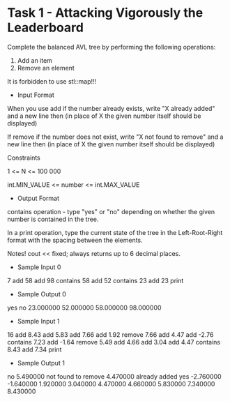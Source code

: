 # Task 1 - Attacking Vigorously the Leaderboard

Complete the balanced AVL tree by performing the following operations:
1. Add an item
2. Remove an element

It is forbidden to use stl::map!!!

- Input Format

When you use add if the number already exists, write "X already added" and a new line then (in place of X the given number itself should be displayed)

If remove if the number does not exist, write "X not found to remove" and a new line then (in place of X the given number itself should be displayed)

Constraints

1 <= N <= 100 000

int.MIN_VALUE <= number <= int.MAX_VALUE

- Output Format

contains operation - type "yes" or "no" depending on whether the given number is contained in the tree.

In a print operation, type the current state of the tree in the Left-Root-Right format with the spacing between the elements.

Notes! cout << fixed; always returns up to 6 decimal places.


- Sample Input 0

7
add 58
add 98
contains 58
add 52
contains 23
add 23
print

- Sample Output 0

yes
no
23.000000 52.000000 58.000000 98.000000 

- Sample Input 1

16
add 8.43
add 5.83
add 7.66
add 1.92
remove 7.66
add 4.47
add -2.76
contains 7.23
add -1.64
remove 5.49
add 4.66
add 3.04
add 4.47
contains 8.43
add 7.34
print

- Sample Output 1

no
5.490000 not found to remove
4.470000 already added
yes
-2.760000 -1.640000 1.920000 3.040000 4.470000 4.660000 5.830000 7.340000 8.430000 

